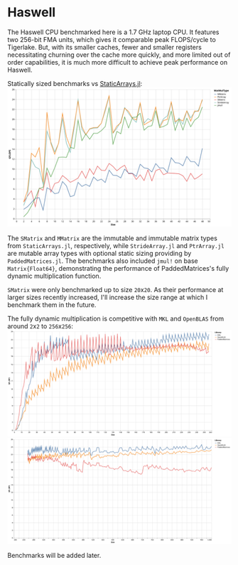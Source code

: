 # Haswell

The Haswell CPU benchmarked here is a 1.7 GHz laptop CPU. It features two 256-bit FMA units, which gives it comparable peak FLOPS/cycle to Tigerlake. But, with its smaller caches, fewer and smaller registers necessitating churning over the cache more quickly, and more limited out of order capabilities, it is much more difficult to achieve peak performance on Haswell.

Statically sized benchmarks vs [StaticArrays.jl](https://github.com/JuliaArrays/StaticArrays.jl):
![sizedbenchmarks](../assets/sizedarraybenchmarks_haswell_AVX2.svg)

The `SMatrix` and `MMatrix` are the immutable and immutable matrix types from `StaticArrays.jl`, respectively, while `StrideArray.jl` and `PtrArray.jl` are mutable array types with optional static sizing providing by `PaddedMatrices.jl`. The benchmarks also included `jmul!` on base `Matrix{Float64}`, demonstrating the performance of PaddedMatrices's fully dynamic multiplication function.

`SMatrix` were only benchmarked up to size `20`x`20`. As their performance at larger sizes recently increased, I'll increase the size range at which I benchmark them in the future.



The fully dynamic multiplication is competitive with `MKL` and `OpenBLAS` from around `2`x`2` to `256`x`256`:
![dgemmbenchmarkssmall](../assets/gemmFloat64_2_256_haswell_AVX2.svg)
![dgemmbenchmarksmedium](../assets/gemmFloat64_256_1000_haswell_AVX2.svg)

Benchmarks will be added later.


